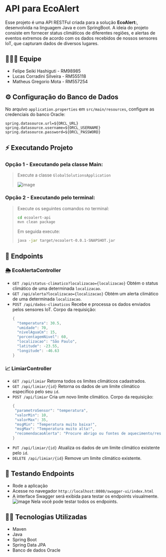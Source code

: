 # API para EcoAlert
Esse projeto é uma API RESTFul criada para a solução **EcoAlert:**, desenvolvida na linguagem Java e com SpringBoot. A ideia do projeto consiste em fornecer status climáticos de diferentes regiões, e alertas de eventos extremos de acordo com os dados recebidos de nossos sensores IoT, que capturam dados de diversos lugares.

## 👩‍👦‍👦 Equipe
- Felipe Seiki Hashiguti - RM98985
- Lucas Corradini Silveira - RM555118
- Matheus Gregorio Mota - RM557254

## ⚙ Configuração do Banco de Dados
No arquivo `application.properties` em `src/main/resources`, configure as credenciais do banco Oracle:
```
spring.datasource.url=${ORCL_URL}
spring.datasource.username=${ORCL_USERNAME}
spring.datasource.password=${ORCL_PASSWORD}
```

## ⚡ Executando Projeto
### Opção 1 - Executando pela classe Main:
> Execute a classe `GlobalSolutionsApplication`
>
> ![image](https://github.com/user-attachments/assets/716f9fb0-1f23-4d80-8404-cb8fe2b58201)

### Opção 2 - Executando pelo terminal:
> Execute os seguintes comandos no terminal:
> ```bash
> cd ecoalert-api
> mvn clean package
> ```
> Em seguida execute:
> ```bash
> java -jar target/ecoalert-0.0.1-SNAPSHOT.jar
> ```
## 📡 Endpoints

### 🌦 EcoAlertaController

- `GET /api/status-climatico?localizacao={localizacao}`
  Obtém o status climático de uma determinada `localizacao`.
- `GET /api/alerta?localizacao={localizacao}`
  Obtém um alerta climático de uma determinada `localizacao`.
- `POST /api/dados-climaticos`
  Recebe e processa os dados enviados pelos sensores IoT.
  Corpo da requisição:
  ```java
  {
    "temperatura": 30.5,
    "umidade": 70,
    "nivelAguaCm": 15,
    "porcentagemNivel": 60,
    "localizacao": "São Paulo",
    "latitude": -23.55,
    "longitude": -46.63
  }
  ```

### 📈 LimiarController

- `GET /api/limiar`
   Retorna todos os limites climáticos cadastrados.
- `GET /api/limiar/{id}`
   Retorna os dados de um limite climático específico pelo seu `id`.
- `POST /api/limiar`
   Cria um novo limite climático.
   Corpo da requisição:
   ```java
   {
    "parametroSensor": "temperatura",
    "valorMin": 10,
    "valorMax": 35,
    "msgMin": "Temperatura muito baixa!",
    "msgMax": "Temperatura muito alta!",
    "recomendacaoAlerta": "Procure abrigo ou fontes de aquecimento/resfriamento"
  }
   ```
- `PUT /api/limiar/{id}`
   Atualiza os dados de um limite climático existente pelo `id`.
- `DELETE /api/limiar/{id}`
   Remove um limite climático existente.

## 🔧 Testando Endpoints
- Rode a aplicação
- Acesse no navegador `http://localhost:8080/swagger-ui/index.html`
- A interface Swagger será exibida para testar os endpoints visualmente.
  ![image](https://github.com/user-attachments/assets/aa3eedae-43a3-4165-91ba-c77e098c610e)
  Nela você pode testar todos os endpoints. 

## 👨‍💻 Tecnologias Utilizadas
- Maven
- Java
- Spring Boot
- Spring Data JPA
- Banco de dados Oracle
